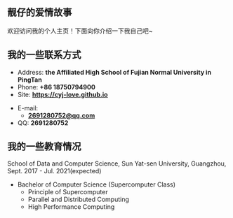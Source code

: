 ## **靓仔的爱情故事**

欢迎访问我的个人主页！下面向你介绍一下我自己吧~

<!-- slide -->

## 我的一些联系方式

- Address: **the Affiliated High School of Fujian Normal University in PingTan**
- Phone: **+86 18750794900**
- Site: **<https://cyj-love.github.io>**

<!-- slide vertical=true -->

- E-mail:
  - **[2691280752@qq.com](mailto:2691280752@qq.com)**
- QQ: **2691280752**

<!-- slide -->

## 我的一些教育情况

<!-- slide vertical=true -->

School of Data and Computer Science, Sun Yat-sen University, Guangzhou, Sept. 2017 - Jul. 2021(expected)

- Bachelor of Computer Science (Supercomputer Class)
  - Principle of Supercomputer
  - Parallel and Distributed Computing
  - High Performance Computing


